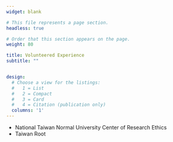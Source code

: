 ```yaml
---
widget: blank

# This file represents a page section.
headless: true

# Order that this section appears on the page.
weight: 80

title: Volunteered Experience
subtitle: ""


design:
  # Choose a view for the listings:
  #   1 = List
  #   2 = Compact
  #   3 = Card
  #   4 = Citation (publication only)
  columns: '1'
---
```

* National Taiwan Normal University Center of Research Ethics
* Taiwan Root
